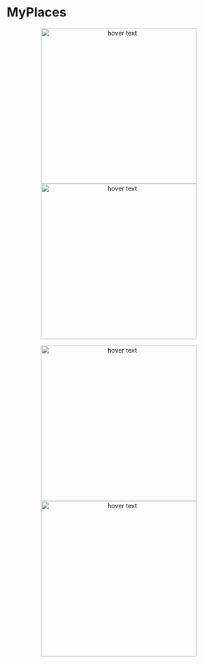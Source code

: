 # MyPlaces

<p align="center">
  <img src="https://user-images.githubusercontent.com/47504845/148210440-6c93ca84-a4fd-4200-8f8d-15e5f1a0920f.png" width="350" title="hover text">
  <img src="https://user-images.githubusercontent.com/47504845/148210919-770a0d98-400e-4ade-8238-436eb3796dc9.png" width="350" title="hover text">
</p>

<p align="center">
  <img src="https://user-images.githubusercontent.com/47504845/148211115-c33f206b-4341-489f-a379-f650ca1ccdde.png" width="350" title="hover text">
  <img src="https://user-images.githubusercontent.com/47504845/148211164-bc1812b8-dad5-42f0-85af-0ffb78c45ab1.png" width="350" title="hover text">
</p>
